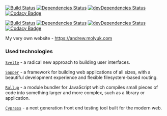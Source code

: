 [![Build Status](https://travis-ci.com/andrewmolyuk/andrew.molyuk.com.svg?branch=master)](https://travis-ci.com/andrewmolyuk/andrew.molyuk.com)
[![Dependencies Status](https://david-dm.org/andrewmolyuk/andrew.molyuk.com/status.svg)](https://david-dm.org/andrewmolyuk/andrew.molyuk.com)
[![devDependencies Status](https://david-dm.org/andrewmolyuk/andrew.molyuk.com/dev-status.svg)](https://david-dm.org/andrewmolyuk/andrew.molyuk.com?type=dev)
[![Codacy Badge](https://api.codacy.com/project/badge/Grade/0817c25d99af4ffaafd2cba06e09bc4b)](https://www.codacy.com/manual/andrewmolyuk/andrew.molyuk.com?utm_source=github.com&utm_medium=referral&utm_content=andrewmolyuk/andrew.molyuk.com&utm_campaign=Badge_Grade)

[![Build Status](https://travis-ci.com/andrewmolyuk/andrew.molyuk.com.svg?branch=master)](https://travis-ci.com/andrewmolyuk/andrew.molyuk.com)
[![Dependencies Status](https://david-dm.org/andrewmolyuk/andrew.molyuk.com/status.svg)](https://david-dm.org/andrewmolyuk/andrew.molyuk.com)
[![devDependencies Status](https://david-dm.org/andrewmolyuk/andrew.molyuk.com/dev-status.svg)](https://david-dm.org/andrewmolyuk/andrew.molyuk.com?type=dev)
[![Codacy Badge](https://api.codacy.com/project/badge/Grade/0817c25d99af4ffaafd2cba06e09bc4b)](https://www.codacy.com/manual/andrewmolyuk/andrew.molyuk.com?utm_source=github.com&utm_medium=referral&utm_content=andrewmolyuk/andrew.molyuk.com&utm_campaign=Badge_Grade)

My very own website - <https://andrew.molyuk.com>

### Used technologies

[`Svelte`](https://svelte.dev/) - a radical new approach to building user interfaces.

[`Sapper`](https://sapper.svelte.dev/) - a framework for building web applications of all sizes, with a beautiful development experience and flexible filesystem-based routing.

[`Rollup`](https://rollupjs.org/) - a module bundler for JavaScript which compiles small pieces of code into something larger and more complex, such as a library or application.

[`Cypress`](https://www.cypress.io/) - a next generation front end testing tool built for the modern web.

